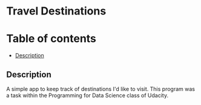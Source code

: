 # Travel Destinations

# Table of contents

* [Description](#description)

## Description
A simple app to keep track of destinations I'd like to visit. This program was a task within the Programming for Data Science class of Udacity.
